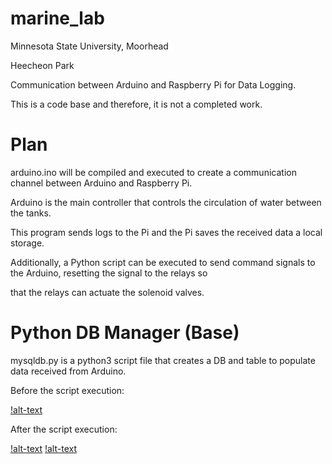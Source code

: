 # marine_lab

Minnesota State University, Moorhead

Heecheon Park

Communication between Arduino and Raspberry Pi for Data Logging.

This is a code base and therefore, it is not a completed work.

# Plan

arduino.ino will be compiled and executed to create a communication channel between Arduino and Raspberry Pi.

Arduino is the main controller that controls the circulation of water between the tanks.

This program sends logs to the Pi and the Pi saves the received data a local storage.

Additionally, a Python script can be executed to send command signals to the Arduino, resetting the signal to the relays so 

that the relays can actuate the solenoid valves.

# Python DB Manager (Base)

mysqldb.py is a python3 script file that creates a DB and table to populate data received from Arduino.

Before the script execution:

[!alt-text](https://github.com/heecheon92/marine_lab/blob/master/Screen%20Shot%202019-03-16%20at%201.04.38%20PM.png)

After the script execution:

[!alt-text](https://github.com/heecheon92/marine_lab/blob/master/Screen%20Shot%202019-03-16%20at%201.07.05%20PM.png)
[!alt-text](https://github.com/heecheon92/marine_lab/blob/master/Screen%20Shot%202019-03-16%20at%201.07.33%20PM.png)

